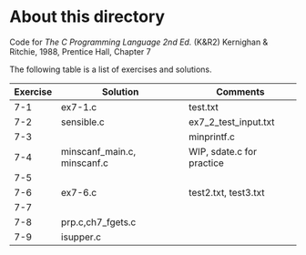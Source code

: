 # About this directory 
Code for _The C Programming Language 2nd Ed._ (K&R2) Kernighan & Ritchie, 1988, Prentice Hall, Chapter 7

The following table is a list of exercises and solutions.

|Exercise|Solution|Comments|
|--------|--------|--------|
|7-1 	 |ex7-1.c 	|test.txt|
|7-2  	 |sensible.c    |ex7_2_test_input.txt|
|7-3     |        	|minprintf.c        |
|7-4     |minscanf_main.c, minscanf.c        	|WIP, sdate.c for practice       |
|7-5     |        	|        |
|7-6     |ex7-6.c|test2.txt, test3.txt|
|7-7     |        	|        |
|7-8     |prp.c,ch7_fgets.c         	|        |
|7-9     |isupper.c	|        |
